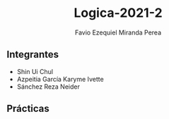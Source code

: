 <div align="center">
 
# Logica-2021-2

Favio Ezequiel Miranda Perea

</div>
 
 ## Integrantes 
 
 - Shin Ui Chul
 - Azpeitia García Karyme Ivette
 - Sánchez Reza Neider

## Prácticas

